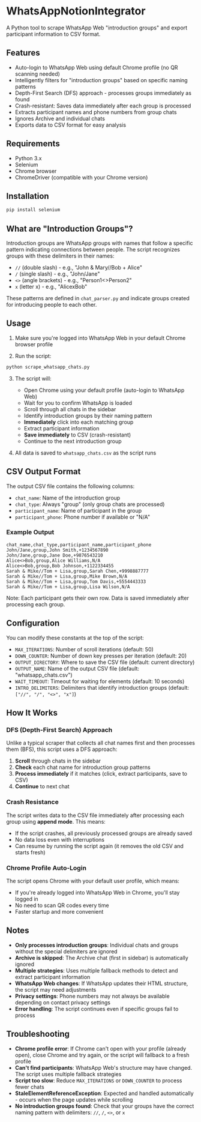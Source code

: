 # WhatsAppNotionIntegrator

A Python tool to scrape WhatsApp Web "introduction groups" and export participant information to CSV format.

## Features

- Auto-login to WhatsApp Web using default Chrome profile (no QR scanning needed)
- Intelligently filters for "introduction groups" based on specific naming patterns
- Depth-First Search (DFS) approach - processes groups immediately as found
- Crash-resistant: Saves data immediately after each group is processed
- Extracts participant names and phone numbers from group chats
- Ignores Archive and individual chats
- Exports data to CSV format for easy analysis

## Requirements

- Python 3.x
- Selenium
- Chrome browser
- ChromeDriver (compatible with your Chrome version)

## Installation

```bash
pip install selenium
```

## What are "Introduction Groups"?

Introduction groups are WhatsApp groups with names that follow a specific pattern indicating connections between people. The script recognizes groups with these delimiters in their names:

- `//` (double slash) - e.g., "John & Mary//Bob + Alice"
- `/` (single slash) - e.g., "John/Jane"
- `<>` (angle brackets) - e.g., "Person1<>Person2"
- `x` (letter x) - e.g., "AlicexBob"

These patterns are defined in `chat_parser.py` and indicate groups created for introducing people to each other.

## Usage

1. Make sure you're logged into WhatsApp Web in your default Chrome browser profile

2. Run the script:
```bash
python scrape_whatsapp_chats.py
```

3. The script will:
   - Open Chrome using your default profile (auto-login to WhatsApp Web)
   - Wait for you to confirm WhatsApp is loaded
   - Scroll through all chats in the sidebar
   - Identify introduction groups by their naming pattern
   - **Immediately** click into each matching group
   - Extract participant information
   - **Save immediately** to CSV (crash-resistant)
   - Continue to the next introduction group

4. All data is saved to `whatsapp_chats.csv` as the script runs

## CSV Output Format

The output CSV file contains the following columns:

- `chat_name`: Name of the introduction group
- `chat_type`: Always "group" (only group chats are processed)
- `participant_name`: Name of participant in the group
- `participant_phone`: Phone number if available or "N/A"

### Example Output

```csv
chat_name,chat_type,participant_name,participant_phone
John/Jane,group,John Smith,+1234567890
John/Jane,group,Jane Doe,+9876543210
Alice<>Bob,group,Alice Williams,N/A
Alice<>Bob,group,Bob Johnson,+1122334455
Sarah & Mike//Tom + Lisa,group,Sarah Chen,+9998887777
Sarah & Mike//Tom + Lisa,group,Mike Brown,N/A
Sarah & Mike//Tom + Lisa,group,Tom Davis,+5554443333
Sarah & Mike//Tom + Lisa,group,Lisa Wilson,N/A
```

Note: Each participant gets their own row. Data is saved immediately after processing each group.

## Configuration

You can modify these constants at the top of the script:

- `MAX_ITERATIONS`: Number of scroll iterations (default: 50)
- `DOWN_COUNTER`: Number of down key presses per iteration (default: 20)
- `OUTPUT_DIRECTORY`: Where to save the CSV file (default: current directory)
- `OUTPUT_NAME`: Name of the output CSV file (default: "whatsapp_chats.csv")
- `WAIT_TIMEOUT`: Timeout for waiting for elements (default: 10 seconds)
- `INTRO_DELIMITERS`: Delimiters that identify introduction groups (default: `["//", "/", "<>", "x"]`)

## How It Works

### DFS (Depth-First Search) Approach

Unlike a typical scraper that collects all chat names first and then processes them (BFS), this script uses a DFS approach:

1. **Scroll** through chats in the sidebar
2. **Check** each chat name for introduction group patterns
3. **Process immediately** if it matches (click, extract participants, save to CSV)
4. **Continue** to next chat

### Crash Resistance

The script writes data to the CSV file immediately after processing each group using **append mode**. This means:

- If the script crashes, all previously processed groups are already saved
- No data loss even with interruptions
- Can resume by running the script again (it removes the old CSV and starts fresh)

### Chrome Profile Auto-Login

The script opens Chrome with your default user profile, which means:

- If you're already logged into WhatsApp Web in Chrome, you'll stay logged in
- No need to scan QR codes every time
- Faster startup and more convenient

## Notes

- **Only processes introduction groups**: Individual chats and groups without the special delimiters are ignored
- **Archive is skipped**: The Archive chat (first in sidebar) is automatically ignored
- **Multiple strategies**: Uses multiple fallback methods to detect and extract participant information
- **WhatsApp Web changes**: If WhatsApp updates their HTML structure, the script may need adjustments
- **Privacy settings**: Phone numbers may not always be available depending on contact privacy settings
- **Error handling**: The script continues even if specific groups fail to process

## Troubleshooting

- **Chrome profile error**: If Chrome can't open with your profile (already open), close Chrome and try again, or the script will fallback to a fresh profile
- **Can't find participants**: WhatsApp Web's structure may have changed. The script uses multiple fallback strategies
- **Script too slow**: Reduce `MAX_ITERATIONS` or `DOWN_COUNTER` to process fewer chats
- **StaleElementReferenceException**: Expected and handled automatically - occurs when the page updates while scrolling
- **No introduction groups found**: Check that your groups have the correct naming pattern with delimiters: `//`, `/`, `<>`, or `x` 

